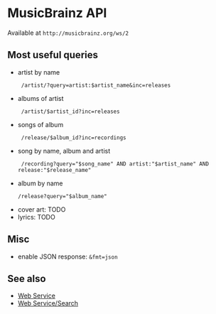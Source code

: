  # MusicBrainz API
Available at ```http://musicbrainz.org/ws/2```

## Most useful queries
* artist by name
  ```
   /artist/?query=artist:$artist_name&inc=releases
  ```
* albums of artist
  ```
   /artist/$artist_id?inc=releases
  ```
* songs of album
  ```
   /release/$album_id?inc=recordings
  ```
* song by name, album and artist
  ```
   /recording?query="$song_name" AND artist:"$artist_name" AND release:"$release_name"
  ```
* album by name
  ```
  /release?query="$album_name"
  ```
* cover art: TODO
* lyrics: TODO


## Misc
* enable JSON response: ```&fmt=json```

## See also
* [Web Service](https://wiki.musicbrainz.org/Development/JSON_Web_Service)
* [Web Service/Search](https://wiki.musicbrainz.org/Development/XML_Web_Service/Version_2/Search)
